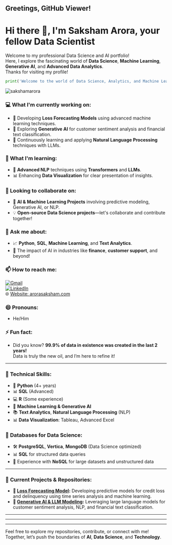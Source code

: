 
## Greetings, GitHub Viewer!

# Hi there 👋, I'm Saksham Arora, your fellow Data Scientist

Welcome to my professional Data Science and AI portfolio!  
Here, I explore the fascinating world of **Data Science**, **Machine Learning**, **Generative AI**, and **Advanced Data Analytics**.  
Thanks for visiting my profile!

```python
print('Welcome to the world of Data Science, Analytics, and Machine Learning!')
```

<p><img src="https://komarev.com/ghpvc/?username=sakshamarora&label=Profile%20views&color=brightgreen&style=flat-square" alt="sakshamarora" /></p>


### 💻 What I'm currently working on:
- 🔭 Developing **Loss Forecasting Models** using advanced machine learning techniques.
- 🤖 Exploring **Generative AI** for customer sentiment analysis and financial text classification.
- 🚀 Continuously learning and applying **Natural Language Processing** techniques with LLMs.

### 🌱 What I'm learning:
- 🌱 **Advanced NLP** techniques using **Transformers** and **LLMs**.
- 📊 Enhancing **Data Visualization** for clear presentation of insights.

### 👯 Looking to collaborate on:
- 🤝 **AI & Machine Learning Projects** involving predictive modeling, Generative AI, or NLP.
- 💡 **Open-source Data Science projects**—let's collaborate and contribute together!

### 💬 Ask me about:
- 📈 **Python**, **SQL**, **Machine Learning**, and **Text Analytics**.
- 🧠 The impact of AI in industries like **finance**, **customer support**, and beyond!

### 📫 How to reach me:
[![Gmail](https://img.shields.io/badge/-Gmail-c14438?&logo=Gmail&logoColor=white)](mailto:arorasaksham96@gmail.com)  
[![LinkedIn](https://img.shields.io/badge/LinkedIn-blue?logo=linkedin)](https://www.linkedin.com/in/sakshamarora96/)  
🌐 [Website: arorasaksham.com](https://arorasaksham.com)

### 😄 Pronouns:
- He/Him

### ⚡ Fun fact:
- Did you know? **99.9% of data in existence was created in the last 2 years!**  
  Data is truly the new oil, and I’m here to refine it!

---

### 🔧 **Technical Skills:**
- 🐍 **Python** (4+ years)
- 📊 **SQL** (Advanced)
- 💻 **R** (Some experience)
- 🤖 **Machine Learning & Generative AI**
- 📚 **Text Analytics**, **Natural Language Processing** (NLP)
- 📊 **Data Visualization**: Tableau, Advanced Excel

### 💾 **Databases for Data Science**:
- 🛠 **PostgreSQL**, **Vertica**, **MongoDB** (Data Science optimized)
- 📊 **SQL** for structured data queries
- 💾 Experience with **NoSQL** for large datasets and unstructured data

---

### 📂 **Current Projects & Repositories:**
- **🔮 [Loss Forecasting Model](#):** Developing predictive models for credit loss and delinquency using time series analysis and machine learning.
- **🧠 [Generative AI & LLM Modeling](#):** Leveraging large language models for customer sentiment analysis, NLP, and financial text classification.

---

<!-- ### 🌟 GitHub Stats

<p><img align="left" src="https://github-readme-stats.vercel.app/api/top-langs/?username=sakshamarora&layout=compact&theme=github_dark&langs_count=5&hide=javascript,html,css" alt="Saksham Arora" /></p>

<p><img align="center" src="https://github-readme-stats.vercel.app/api?username=sakshamarora&show_icons=true&theme=github_dark&count_private=true&hide=issues" alt="Saksham Arora" /></p>

<p><img align="center" src="https://github-readme-streak-stats.herokuapp.com/?user=sakshamarora&theme=github-dark" alt="Saksham Arora" /></p> -->

---
<!-- 
### 🏆 **GitHub Trophies**

<p><a href="https://github.com/ryo-ma/github-profile-trophy"><img src="https://github-profile-trophy.vercel.app/?username=sakshamarora&theme=gruvbox" alt="Saksham Arora" /></a></p> -->

---

Feel free to explore my repositories, contribute, or connect with me!  
Together, let’s push the boundaries of **AI**, **Data Science**, and **Technology**.
